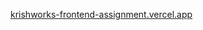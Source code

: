 <a href='krishworks-frontend-assignment.vercel.app
'>krishworks-frontend-assignment.vercel.app
</a>
